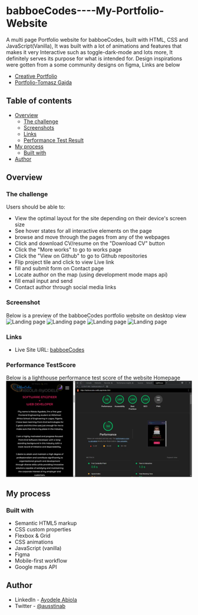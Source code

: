 # babboeCodes----My-Portfolio-Website

A multi page Portfolio website for babboeCodes, built with HTML, CSS and JavaScript(Vanilla), It was built with a lot of animations and features that makes it very Interactive such as toggle-dark-mode and lots more,
It definitely serves its purpose for what is intended for.
Design inspirations were gotten from a some community designs on figma, Links are below
- [Creative Portfolio](https://www.figma.com/file/64sRFZtjWCQv7ANUlyWvIK/Creative-Portfolio---Web-(Community)?node-id=0%3A1)
- [Portfolio-Tomasz Gajda](https://www.figma.com/file/82tIHKcDBFbl09z8BKt7w6/Portfolio---Tomasz-Gajda-(Community)?node-id=0%3A1)


## Table of contents

- [Overview](#overview)
  - [The challenge](#the-challenge)
  - [Screenshots](#screenshot)
  - [Links](#links)
  - [Performance Test Result](#performance-testscore)
- [My process](#my-process)
  - [Built with](#built-with)
- [Author](#author)


## Overview

### The challenge

Users should be able to:

- View the optimal layout for the site depending on their device's screen size
- See hover states for all interactive elements on the page
- browse and move through the pages from any of the webpages
- Click and download CV/resume on the "Download CV" button
- Click the "More works" to go to works page
- Click the "View on Github" to go to Github repositories
- Flip project tile and click to view Live link 
- fill and submit form on Contact page
- Locate author on the map (using development mode maps api)
- fill email input and send
- Contact author through social media links

### Screenshot

Below is a preview of the babboeCodes portfolio website on desktop view <br/>
![Landing page](https://pbs.twimg.com/media/FZB8G8rX0AgmzdJ?format=jpg&name=large "Preview Image")
![Landing page](https://pbs.twimg.com/media/FZB8G8uXgAAcXZ3?format=jpg&name=large "Preview Image")
![Landing page](https://pbs.twimg.com/media/FZB8G8nXEAcJBtb?format=jpg&name=large "Preview Image")
![Landing page](https://pbs.twimg.com/media/FZB8G8pXwAIu9Es?format=jpg&name=large "Preview Image")

### Links

- Live Site URL: [babboeCodes](https://your-live-site-url.com)

### Performance TestScore

Below is a lighthouse performance test score of the website Homepage <br/>
![Homepage](./assets/images/desktop/lighthouse.webp "Preview Image")


## My process

### Built with

- Semantic HTML5 markup
- CSS custom properties
- Flexbox & Grid
- CSS animations
- JavaScript (vanilla)
- Figma
- Mobile-first workflow
- Google maps API

## Author

- LinkedIn - [Ayodele Abiola](https://www.linkedin.com/in/abiola-ayodele-5a10651b7/)
- Twitter - [@ausstinab](https://www.twitter.com/ausstinab)
